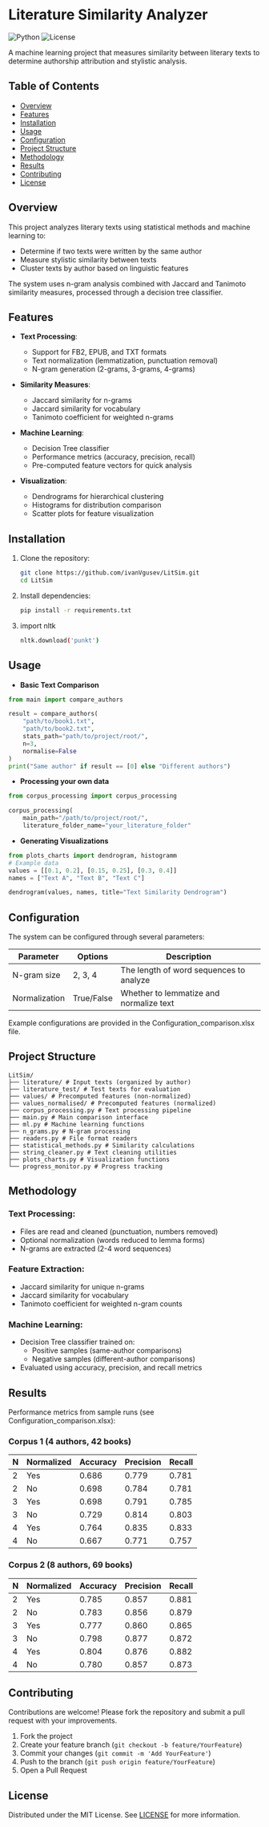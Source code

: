 # Literature Similarity Analyzer

![Python](https://img.shields.io/badge/python-3.7%2B-blue)
![License](https://img.shields.io/badge/license-MIT-green)

A machine learning project that measures similarity between literary texts to determine authorship attribution and stylistic analysis.

## Table of Contents
- [Overview](#overview)
- [Features](#features)
- [Installation](#installation)
- [Usage](#usage)
- [Configuration](#configuration)
- [Project Structure](#project-structure)
- [Methodology](#methodology)
- [Results](#results)
- [Contributing](#contributing)
- [License](#license)

## Overview

This project analyzes literary texts using statistical methods and machine learning to:
- Determine if two texts were written by the same author
- Measure stylistic similarity between texts
- Cluster texts by author based on linguistic features

The system uses n-gram analysis combined with Jaccard and Tanimoto similarity measures, processed through a decision tree classifier.

## Features

- **Text Processing**:
  - Support for FB2, EPUB, and TXT formats
  - Text normalization (lemmatization, punctuation removal)
  - N-gram generation (2-grams, 3-grams, 4-grams)
  
- **Similarity Measures**:
  - Jaccard similarity for n-grams
  - Jaccard similarity for vocabulary
  - Tanimoto coefficient for weighted n-grams
  
- **Machine Learning**:
  - Decision Tree classifier
  - Performance metrics (accuracy, precision, recall)
  - Pre-computed feature vectors for quick analysis

- **Visualization**:
  - Dendrograms for hierarchical clustering
  - Histograms for distribution comparison
  - Scatter plots for feature visualization

## Installation

1. Clone the repository:
   ```bash
   git clone https://github.com/ivanVgusev/LitSim.git
   cd LitSim
   
2. Install dependencies:
    ```bash
    pip install -r requirements.txt
3. import nltk 
    ```bash
    nltk.download('punkt')
   
## Usage
- **Basic Text Comparison**
```python
from main import compare_authors

result = compare_authors(
    "path/to/book1.txt",
    "path/to/book2.txt",
    stats_path="path/to/project/root/",
    n=3,
    normalise=False
)
print("Same author" if result == [0] else "Different authors")
```

- **Processing your own data**
```python
from corpus_processing import corpus_processing

corpus_processing(
    main_path="/path/to/project/root/",
    literature_folder_name="your_literature_folder"
```

- **Generating Visualizations**
```python
from plots_charts import dendrogram, histogramm
# Example data
values = [[0.1, 0.2], [0.15, 0.25], [0.3, 0.4]]
names = ["Text A", "Text B", "Text C"]

dendrogram(values, names, title="Text Similarity Dendrogram")
```

## Configuration
The system can be configured through several parameters:

| Parameter          | Options          | Description |
|--------------------|------------------|-------------|
| N-gram size        | 2, 3, 4          | The length of word sequences to analyze |
| Normalization      | True/False       | Whether to lemmatize and normalize text |

Example configurations are provided in the Configuration_comparison.xlsx file.

## Project Structure
```
LitSim/
├── literature/ # Input texts (organized by author)
├── literature_test/ # Test texts for evaluation
├── values/ # Precomputed features (non-normalized)
├── values_normalised/ # Precomputed features (normalized)
├── corpus_processing.py # Text processing pipeline
├── main.py # Main comparison interface
├── ml.py # Machine learning functions
├── n_grams.py # N-gram processing
├── readers.py # File format readers
├── statistical_methods.py # Similarity calculations
├── string_cleaner.py # Text cleaning utilities
├── plots_charts.py # Visualization functions
└── progress_monitor.py # Progress tracking
```

## Methodology

### Text Processing:
- Files are read and cleaned (punctuation, numbers removed)
- Optional normalization (words reduced to lemma forms)
- N-grams are extracted (2-4 word sequences)

### Feature Extraction:
- Jaccard similarity for unique n-grams
- Jaccard similarity for vocabulary
- Tanimoto coefficient for weighted n-gram counts

### Machine Learning:
- Decision Tree classifier trained on:
  - Positive samples (same-author comparisons)
  - Negative samples (different-author comparisons)
- Evaluated using accuracy, precision, and recall metrics


## Results

Performance metrics from sample runs (see Configuration_comparison.xlsx):

### Corpus 1 (4 authors, 42 books)

| N | Normalized | Accuracy | Precision | Recall |
|---|------------|----------|-----------|--------|
| 2 | Yes        | 0.686    | 0.779     | 0.781  |
| 2 | No         | 0.698    | 0.784     | 0.781  |
| 3 | Yes        | 0.698    | 0.791     | 0.785  |
| 3 | No         | 0.729    | 0.814     | 0.803  |
| 4 | Yes        | 0.764    | 0.835     | 0.833  |
| 4 | No         | 0.667    | 0.771     | 0.757  |

### Corpus 2 (8 authors, 69 books)

| N | Normalized | Accuracy | Precision | Recall |
|---|------------|----------|-----------|--------|
| 2 | Yes        | 0.785    | 0.857     | 0.881  |
| 2 | No         | 0.783    | 0.856     | 0.879  |
| 3 | Yes        | 0.777    | 0.860     | 0.865  |
| 3 | No         | 0.798    | 0.877     | 0.872  |
| 4 | Yes        | 0.804    | 0.876     | 0.882  |
| 4 | No         | 0.780    | 0.857     | 0.873  |

## Contributing

Contributions are welcome! Please fork the repository and submit a pull request with your improvements.

1. Fork the project
2. Create your feature branch (`git checkout -b feature/YourFeature`)
3. Commit your changes (`git commit -m 'Add YourFeature'`)
4. Push to the branch (`git push origin feature/YourFeature`)
5. Open a Pull Request

## License

Distributed under the MIT License. See [LICENSE](LICENSE) for more information.
